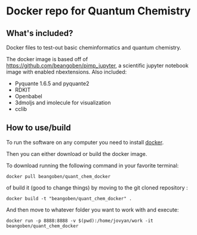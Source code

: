 # Docker repo for Quantum Chemistry
## What's included?

Docker files to test-out basic cheminformatics and quantum chemistry.

The docker image is based off of <https://github.com/beangoben/pimp_jupyter>, a scientific jupyter notebook image with enabled nbextensions. Also included:

- Pyquante 1.6.5 and pyquante2
- RDKIT
- Openbabel
- 3dmoljs and imolecule for visualization
- cclib


## How to use/build

To run the software on any computer you need to install [docker](https://www.docker.com/).

Then you can either download or build the docker image.

To download running the following command in your favorite terminal:

```
docker pull beangoben/quant_chem_docker
```

of build it (good to change things) by moving to the git cloned repository :

```
docker build -t "beangoben/quant_chem_docker" .
```

And then move to whatever folder you want to work with and execute:

```
docker run -p 8888:8888 -v $(pwd):/home/jovyan/work -it beangoben/quant_chem_docker
```
